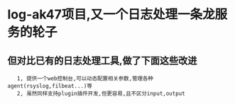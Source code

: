 # log-ak47项目,又一个日志处理一条龙服务的轮子

## 但对比已有的日志处理工具,做了下面这些改进
```
   1, 提供一个web控制台,可以动态配置相关参数,管理各种agent(rsyslog,filbeat...)等
   2, 虽然同样支持plugin插件开发,但更容易,且不区分input,output
```